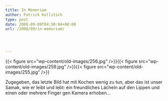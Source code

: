 ```yaml
---
title: In Memoriam
author: Patrick Kollitsch
type: post
date: 2008-09-09T04:50:04+00:00
url: /2008/09/in-memoriam/




---
```

{{< figure src="wp-content/old-images/256.jpg" />}}{{< figure src="wp-content/old-images/259.jpg" />}}{{< figure src="wp-content/old-images/255.jpg" />}}

Zugegeben, das letzte Bild hat mit Kochen wenig zu tun, aber das ist unser Samak, wie er leibt und lebt: ein freundliches Lächeln auf den Lippen und einen oder mehrere Finger gen Kamera erhoben...
